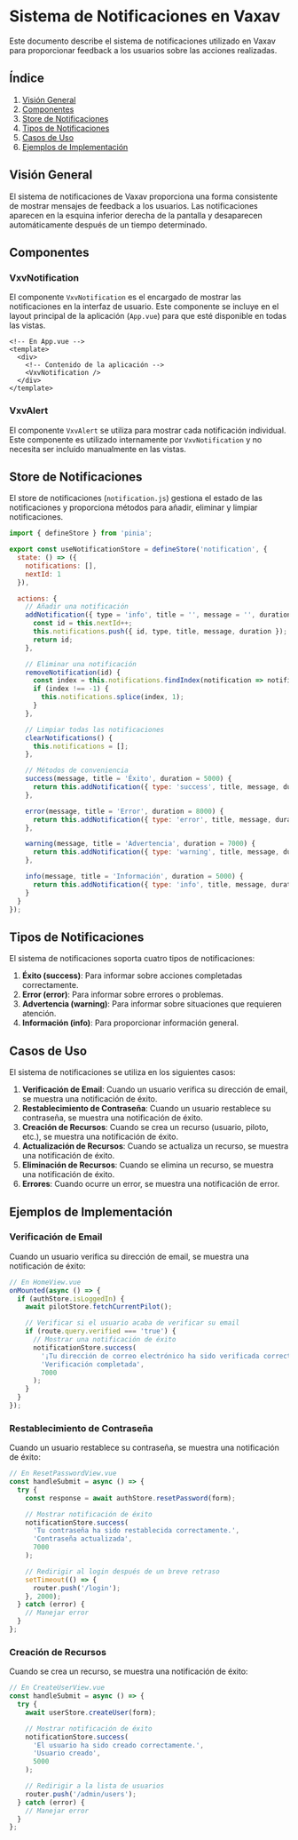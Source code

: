 # Sistema de Notificaciones en Vaxav

Este documento describe el sistema de notificaciones utilizado en Vaxav para proporcionar feedback a los usuarios sobre las acciones realizadas.

## Índice

1. [Visión General](#visión-general)
2. [Componentes](#componentes)
3. [Store de Notificaciones](#store-de-notificaciones)
4. [Tipos de Notificaciones](#tipos-de-notificaciones)
5. [Casos de Uso](#casos-de-uso)
6. [Ejemplos de Implementación](#ejemplos-de-implementación)

## Visión General

El sistema de notificaciones de Vaxav proporciona una forma consistente de mostrar mensajes de feedback a los usuarios. Las notificaciones aparecen en la esquina inferior derecha de la pantalla y desaparecen automáticamente después de un tiempo determinado.

## Componentes

### VxvNotification

El componente `VxvNotification` es el encargado de mostrar las notificaciones en la interfaz de usuario. Este componente se incluye en el layout principal de la aplicación (`App.vue`) para que esté disponible en todas las vistas.

```vue
<!-- En App.vue -->
<template>
  <div>
    <!-- Contenido de la aplicación -->
    <VxvNotification />
  </div>
</template>
```

### VxvAlert

El componente `VxvAlert` se utiliza para mostrar cada notificación individual. Este componente es utilizado internamente por `VxvNotification` y no necesita ser incluido manualmente en las vistas.

## Store de Notificaciones

El store de notificaciones (`notification.js`) gestiona el estado de las notificaciones y proporciona métodos para añadir, eliminar y limpiar notificaciones.

```javascript
import { defineStore } from 'pinia';

export const useNotificationStore = defineStore('notification', {
  state: () => ({
    notifications: [],
    nextId: 1
  }),

  actions: {
    // Añadir una notificación
    addNotification({ type = 'info', title = '', message = '', duration = 5000 }) {
      const id = this.nextId++;
      this.notifications.push({ id, type, title, message, duration });
      return id;
    },

    // Eliminar una notificación
    removeNotification(id) {
      const index = this.notifications.findIndex(notification => notification.id === id);
      if (index !== -1) {
        this.notifications.splice(index, 1);
      }
    },

    // Limpiar todas las notificaciones
    clearNotifications() {
      this.notifications = [];
    },

    // Métodos de conveniencia
    success(message, title = 'Éxito', duration = 5000) {
      return this.addNotification({ type: 'success', title, message, duration });
    },

    error(message, title = 'Error', duration = 8000) {
      return this.addNotification({ type: 'error', title, message, duration });
    },

    warning(message, title = 'Advertencia', duration = 7000) {
      return this.addNotification({ type: 'warning', title, message, duration });
    },

    info(message, title = 'Información', duration = 5000) {
      return this.addNotification({ type: 'info', title, message, duration });
    }
  }
});
```

## Tipos de Notificaciones

El sistema de notificaciones soporta cuatro tipos de notificaciones:

1. **Éxito (success)**: Para informar sobre acciones completadas correctamente.
2. **Error (error)**: Para informar sobre errores o problemas.
3. **Advertencia (warning)**: Para informar sobre situaciones que requieren atención.
4. **Información (info)**: Para proporcionar información general.

## Casos de Uso

El sistema de notificaciones se utiliza en los siguientes casos:

1. **Verificación de Email**: Cuando un usuario verifica su dirección de email, se muestra una notificación de éxito.
2. **Restablecimiento de Contraseña**: Cuando un usuario restablece su contraseña, se muestra una notificación de éxito.
3. **Creación de Recursos**: Cuando se crea un recurso (usuario, piloto, etc.), se muestra una notificación de éxito.
4. **Actualización de Recursos**: Cuando se actualiza un recurso, se muestra una notificación de éxito.
5. **Eliminación de Recursos**: Cuando se elimina un recurso, se muestra una notificación de éxito.
6. **Errores**: Cuando ocurre un error, se muestra una notificación de error.

## Ejemplos de Implementación

### Verificación de Email

Cuando un usuario verifica su dirección de email, se muestra una notificación de éxito:

```javascript
// En HomeView.vue
onMounted(async () => {
  if (authStore.isLoggedIn) {
    await pilotStore.fetchCurrentPilot();

    // Verificar si el usuario acaba de verificar su email
    if (route.query.verified === 'true') {
      // Mostrar una notificación de éxito
      notificationStore.success(
        '¡Tu dirección de correo electrónico ha sido verificada correctamente!',
        'Verificación completada',
        7000
      );
    }
  }
});
```

### Restablecimiento de Contraseña

Cuando un usuario restablece su contraseña, se muestra una notificación de éxito:

```javascript
// En ResetPasswordView.vue
const handleSubmit = async () => {
  try {
    const response = await authStore.resetPassword(form);

    // Mostrar notificación de éxito
    notificationStore.success(
      'Tu contraseña ha sido restablecida correctamente.',
      'Contraseña actualizada',
      7000
    );

    // Redirigir al login después de un breve retraso
    setTimeout(() => {
      router.push('/login');
    }, 2000);
  } catch (error) {
    // Manejar error
  }
};
```

### Creación de Recursos

Cuando se crea un recurso, se muestra una notificación de éxito:

```javascript
// En CreateUserView.vue
const handleSubmit = async () => {
  try {
    await userStore.createUser(form);

    // Mostrar notificación de éxito
    notificationStore.success(
      'El usuario ha sido creado correctamente.',
      'Usuario creado',
      5000
    );

    // Redirigir a la lista de usuarios
    router.push('/admin/users');
  } catch (error) {
    // Manejar error
  }
};
```
